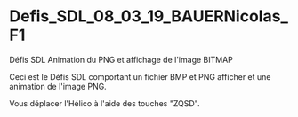 # Defis_SDL_08_03_19_BAUERNicolas_F1
Défis SDL Animation du PNG et affichage de l'image BITMAP

Ceci est le Défis SDL comportant un fichier BMP et PNG afficher et une animation de l'image PNG.



Vous déplacer l'Hélico à l'aide des touches "ZQSD".
